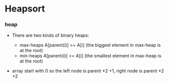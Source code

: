 # Heapsort

### heap

- There are two kinds of binary heaps:

  - max-heaps A[parent(i)] >= A[i] (the biggest element in max-heap is at the root)
  - min-heaps A[parent(i)] <= A[i] (the smallest element in max-heap is at the root)

- array start with 0 so the left node is parent *2 +1, right node is parent *2 +2

